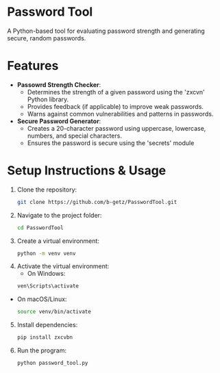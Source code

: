 # Password Tool
A Python-based tool for evaluating password strength and generating secure, random passwords.

# Features
- **Passowrd Strength Checker**:
  - Determines the strength of a given password using the 'zxcvn' Python library.
  - Provides feedback (if applicable) to improve weak passwords.
  - Warns against common vulnerabilities and patterns in passwords.
- **Secure Password Generator**:
  - Creates a 20-character password using uppercase, lowercase, numbers, and special characters.
  - Ensures the password is secure using the 'secrets' module

# Setup Instructions & Usage
1. Clone the repository:
   ```bash
   git clone https://github.com/b-getz/PasswordTool.git
2. Navigate to the project folder:
   ```bash
   cd PasswordTool
3. Create a virtual environment:
   ```bash
   python -m venv venv
4. Activate the virtual environment:
   - On Windows:
   ```bash
   ven\Scripts\activate
  - On macOS/Linux:
    ```bash
    source venv/bin/activate
5. Install dependencies:
   ```bash
   pip install zxcvbn
3. Run the program:
   ```bash
   python password_tool.py

